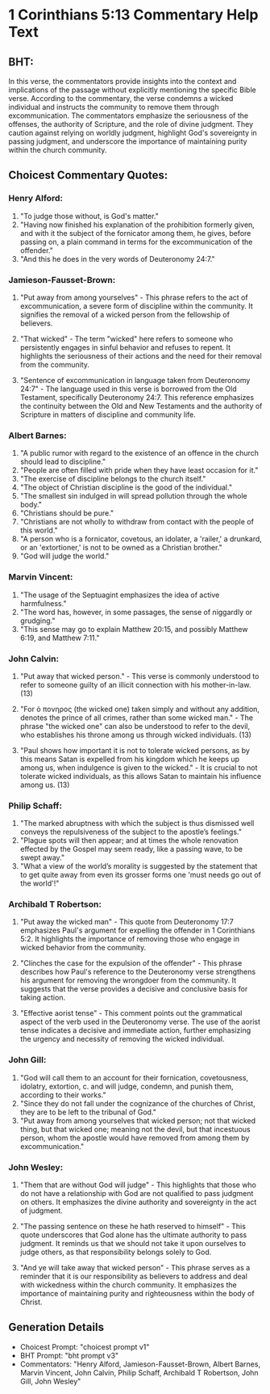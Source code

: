 # 1 Corinthians 5:13 Commentary Help Text

## BHT:
In this verse, the commentators provide insights into the context and implications of the passage without explicitly mentioning the specific Bible verse. According to the commentary, the verse condemns a wicked individual and instructs the community to remove them through excommunication. The commentators emphasize the seriousness of the offenses, the authority of Scripture, and the role of divine judgment. They caution against relying on worldly judgment, highlight God's sovereignty in passing judgment, and underscore the importance of maintaining purity within the church community.

## Choicest Commentary Quotes:
### Henry Alford:
1. "To judge those without, is God's matter." 
2. "Having now finished his explanation of the prohibition formerly given, and with it the subject of the fornicator among them, he gives, before passing on, a plain command in terms for the excommunication of the offender." 
3. "And this he does in the very words of Deuteronomy 24:7."

### Jamieson-Fausset-Brown:
1. "Put away from among yourselves" - This phrase refers to the act of excommunication, a severe form of discipline within the community. It signifies the removal of a wicked person from the fellowship of believers.

2. "That wicked" - The term "wicked" here refers to someone who persistently engages in sinful behavior and refuses to repent. It highlights the seriousness of their actions and the need for their removal from the community.

3. "Sentence of excommunication in language taken from Deuteronomy 24:7" - The language used in this verse is borrowed from the Old Testament, specifically Deuteronomy 24:7. This reference emphasizes the continuity between the Old and New Testaments and the authority of Scripture in matters of discipline and community life.

### Albert Barnes:
1. "A public rumor with regard to the existence of an offence in the church should lead to discipline."
2. "People are often filled with pride when they have least occasion for it."
3. "The exercise of discipline belongs to the church itself."
4. "The object of Christian discipline is the good of the individual."
5. "The smallest sin indulged in will spread pollution through the whole body."
6. "Christians should be pure."
7. "Christians are not wholly to withdraw from contact with the people of this world."
8. "A person who is a fornicator, covetous, an idolater, a 'railer,' a drunkard, or an 'extortioner,' is not to be owned as a Christian brother."
9. "God will judge the world."

### Marvin Vincent:
1. "The usage of the Septuagint emphasizes the idea of active harmfulness."
2. "The word has, however, in some passages, the sense of niggardly or grudging."
3. "This sense may go to explain Matthew 20:15, and possibly Matthew 6:19, and Matthew 7:11."

### John Calvin:
1. "Put away that wicked person." - This verse is commonly understood to refer to someone guilty of an illicit connection with his mother-in-law. (13)

2. "For ὁ πονηρος (the wicked one) taken simply and without any addition, denotes the prince of all crimes, rather than some wicked man." - The phrase "the wicked one" can also be understood to refer to the devil, who establishes his throne among us through wicked individuals. (13)

3. "Paul shows how important it is not to tolerate wicked persons, as by this means Satan is expelled from his kingdom which he keeps up among us, when indulgence is given to the wicked." - It is crucial to not tolerate wicked individuals, as this allows Satan to maintain his influence among us. (13)

### Philip Schaff:
1) "The marked abruptness with which the subject is thus dismissed well conveys the repulsiveness of the subject to the apostle’s feelings."
2) "Plague spots will then appear; and at times the whole renovation effected by the Gospel may seem ready, like a passing wave, to be swept away."
3) "What a view of the world’s morality is suggested by the statement that to get quite away from even its grosser forms one 'must needs go out of the world'!"

### Archibald T Robertson:
1. "Put away the wicked man" - This quote from Deuteronomy 17:7 emphasizes Paul's argument for expelling the offender in 1 Corinthians 5:2. It highlights the importance of removing those who engage in wicked behavior from the community.

2. "Clinches the case for the expulsion of the offender" - This phrase describes how Paul's reference to the Deuteronomy verse strengthens his argument for removing the wrongdoer from the community. It suggests that the verse provides a decisive and conclusive basis for taking action.

3. "Effective aorist tense" - This comment points out the grammatical aspect of the verb used in the Deuteronomy verse. The use of the aorist tense indicates a decisive and immediate action, further emphasizing the urgency and necessity of removing the wicked individual.

### John Gill:
1. "God will call them to an account for their fornication, covetousness, idolatry, extortion, c. and will judge, condemn, and punish them, according to their works."
2. "Since they do not fall under the cognizance of the churches of Christ, they are to be left to the tribunal of God."
3. "Put away from among yourselves that wicked person; not that wicked thing, but that wicked one; meaning not the devil, but that incestuous person, whom the apostle would have removed from among them by excommunication."

### John Wesley:
1. "Them that are without God will judge" - This highlights that those who do not have a relationship with God are not qualified to pass judgment on others. It emphasizes the divine authority and sovereignty in the act of judgment.

2. "The passing sentence on these he hath reserved to himself" - This quote underscores that God alone has the ultimate authority to pass judgment. It reminds us that we should not take it upon ourselves to judge others, as that responsibility belongs solely to God.

3. "And ye will take away that wicked person" - This phrase serves as a reminder that it is our responsibility as believers to address and deal with wickedness within the church community. It emphasizes the importance of maintaining purity and righteousness within the body of Christ.


## Generation Details
- Choicest Prompt: "choicest prompt v1"
- BHT Prompt: "bht prompt v3"
- Commentators: "Henry Alford, Jamieson-Fausset-Brown, Albert Barnes, Marvin Vincent, John Calvin, Philip Schaff, Archibald T Robertson, John Gill, John Wesley"
